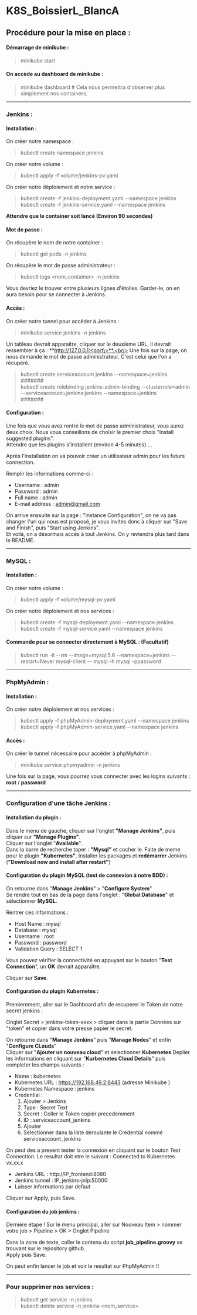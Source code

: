 # K8S_BoissierL_BlancA

<h2>Procédure pour la mise en place :</h2>

<h4>Démarrage de minikube :</h4>
                               
> minikube start

<h4>On accède au dashboard de minikube :</h4>

> minikube dashboard # Cela nous permettra d'observer plus simplement nos containers.

---

<h3>Jenkins :</h3>

<h4>Installation :</h4>
On créer notre namespace :

> kubectl create namespace jenkins

On créer notre volume :

> kubectl apply -f volume/jenkins-pv.yaml

On créer notre déploiement et notre service : 

> kubectl create -f jenkins-deployment.yaml --namespace jenkins<br/>
> kubectl create -f jenkins-service.yaml --namespace jenkins

**Attendre que le container soit lancé (Environ 90 secondes)**


<h4>Mot de passe :</h4>
On récupère le nom de notre container :

> kubectl get pods -n jenkins

On récupère le mot de passe administrateur :

> kubectl logs <nom_container> -n jenkins

Vous devriez le trouver entre plusieurs lignes d'étoiles. Garder-le, on en aura besoin pour se connecter à Jenkins.<br/>

<h4>Accès :</h4>
On créer notre tunnel pour accéder à Jenkins :

> minikube service jenkins -n jenkins

Un tableau devrait apparaitre, cliquer sur le deuxième URL, il devrait ressembler à ça : **http://127.0.0.1:<port\>**.<br/>
Une fois sur la page, on nous demande le mot de passe administrateur. C'est celui que l'on a récupéré.


> kubectl create serviceaccount jenkins --namespace=jenkins <br/>
#######<br/> 
 >kubectl create rolebinding jenkins-admin-binding --clusterrole=admin --serviceaccount=jenkins:jenkins --namespace=jenkins<br/>
#######

<h4>Configuration :</h4>
Une fois que vous avez rentré le mot de passe administrateur, vous aurez deux choix. Nous vous conseillons de choisir le premier choix "Install suggested plugins".<br/>
Attendre que les plugins s'installent (environ 4-5 minutes) ...

Après l'installation on va pouvoir créer un utilisateur admin pour les futurs connection.

Remplir les informations comme-ci :
- Username : admin
- Password : admin
- Full name : admin
- E-mail address : admin@gmail.com

On arrive enssuite sur la page : "Instance Configuration", on ne va pas changer l'url qui nous est proposé, je vous invites donc à cliquer sur "Save and Finish", puis "Start using Jenkins". <br/>
Et voilà, on a désormais accès à tout Jenkins. On y reviendra plus tard dans le README.

---

<h3>MySQL :</h3>

<h4>Installation :</h4>
On créer notre volume :

> kubectl apply -f volume/mysql-pv.yaml

On créer notre déploiement et nos services :

> kubectl create -f mysql-deployment.yaml --namespace jenkins<br/>
> kubectl create -f mysql-service.yaml --namespace jenkins

<h4>Commande pour se connecter directement à MySQL : (Facultatif)</h4>

> kubectl run -it --rm --image=mysql:5.6 --namespace=jenkins --restart=Never mysql-client -- mysql -h mysql -ppassword

---

<h3>PhpMyAdmin :</h3>

<h4>Installation :</h4>
On créer notre déploiement et nos services :

> kubectl apply -f phpMyAdmin-deployment.yaml --namespace jenkins<br>
> kubectl apply -f phpMyAdmin-service.yaml --namespace jenkins

<h4>Accès :</h4>
On créer le tunnel nécessaire pour accéder à phpMyAdmin :

> minikube service phpmyadmin -n jenkins

Une fois sur la page, vous pourrez vous connecter avec les logins suivants : **root** / **password**

---

<h3>Configuration d'une tâche Jenkins :</h3>

<h4>Installation du plugin :</h4>

Dans le menu de gauche, cliquer sur l'onglet **"Manage Jenkins"**, puis cliquer sur **"Manage Plugins"**.<br>
Cliquer sur l'onglet "**Available**".<br>
Dans la barre de recherche taper : **"Mysql"** et cocher le.
Faite de meme pour le plugin **"Kubernetes"**. Installer les packages et **redémarrer** Jenkins (**"Download now and install after restart"**)

<h4>Configuration du plugin MySQL (test de connexion à notre BDD) :</h4>

On retourne dans "**Manage Jenkins**" > "**Configure System**"<br>
Se rendre tout en bas de la page dans l'onglet : "**Global Database**" et sélectionner **MySQL**.<br> 

Rentrer ces informations :
- Host Name : mysql
- Database : mysql
- Username : root
- Password : password
- Validation Query : SELECT 1

Vous pouvez vérifier la connectivité en appuyant sur le bouton "**Test Connection**", un **OK** devrait apparaître.

Cliquer sur **Save**.

<h4>Configuration du plugin Kubernetes :</h4>

Premierement, aller sur le Dashboard afin de recuperer le Token de notre secret jenkins : 

Onglet Secret > jenkins-token-xxxx > cliquer dans la partie Données sur "token" et copier dans votre presse papier le secret.
 
On retourne dans "**Manage Jenkins**" puis "**Manage Nodes**" et enfin "**Configure CLouds**"<br> 
Cliquer sur "**Ajouter un nouveau cloud**" et selectionner **Kubernetes**
Deplier les informations en cliquant sur "**Kurbernetes Cloud Details**" puis completer les champs suivants :
- Name : kubernetes
- Kubernetes URL : https://192.168.49.2:8443 (adresse Minikube )
- Kubernetes Namespace : jenkins
- Credential : <br>
    1. Ajouter > Jenkins 
    2. Type : Secret Text
    3. Secret : Coller le Token copier precedemment 
    4. ID : serviceaccount_jenkins
    5. Ajouter
    6. Selectionner dans la liste deroulante le Credential nommé serviceaccount_jenkins

On peut des a present tester la connexion en cliquant sur le bouton Test Connection. Le resultat doit etre le suivant : Connected to Kubernetes vx.xx.x

- Jenkins URL : http://IP_frontend:8080
- Jenkins tunnel : IP_jenkins-jnlp:50000
- Laisser informations par defaut

Cliquer sur Apply, puis Save.

<h4>Configuration du job jenkins :</h4>
Derniere etape ! Sur le menu principal, aller sur Nouveau Item > nommer votre job > Pipeline > OK > Onglet Pipeline <br>

Dans la zone de texte, coller le contenu du script **job_pipeline.groovy** se trouvant sur le repository github.<br>
Apply puis Save.

On peut enfin lancer le job et voir le resultat sur PhpMyAdmin !!

---

<h3>Pour supprimer nos services :</h3>

> kubectl get service -n jenkins<br/>
> kubectl delete service -n jenkins <nom_service>
